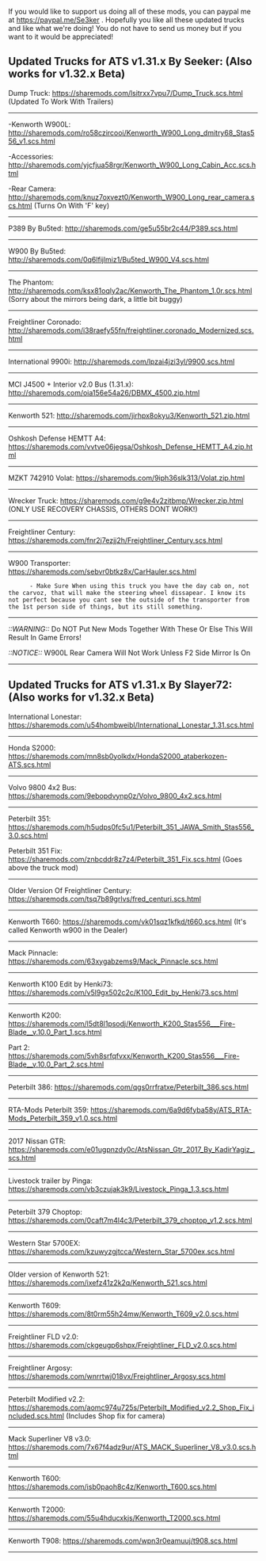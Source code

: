 If you would like to support us doing all of these mods, you can paypal me at https://paypal.me/Se3ker . Hopefully you like all these updated trucks and like what we're doing! You do not have to send us money but if you want to it would be appreciated!



Updated Trucks for ATS v1.31.x By Seeker: (Also works for v1.32.x Beta)
-------------------------------------

Dump Truck: https://sharemods.com/lsitrxx7vpu7/Dump_Truck.scs.html   (Updated To Work With Trailers)

-------------------------------------

  -Kenworth W900L: http://sharemods.com/ro58czircooi/Kenworth_W900_Long_dmitry68_Stas556_v1.scs.html

   -Accessories: http://sharemods.com/yjcfjua58rgr/Kenworth_W900_Long_Cabin_Acc.scs.html

   -Rear Camera: http://sharemods.com/knuz7oxvezt0/Kenworth_W900_Long_rear_camera.scs.html  (Turns On With 'F' key)

-------------------------------------

P389 By Bu5ted: http://sharemods.com/ge5u55br2c44/P389.scs.html

-------------------------------------

W900 By Bu5ted: http://sharemods.com/0q6lfijlmiz1/Bu5ted_W900_V4.scs.html

-------------------------------------

The Phantom: http://sharemods.com/ksx81oqly2ac/Kenworth_The_Phantom_1.0r.scs.html (Sorry about the mirrors being dark, a little bit buggy)

-------------------------------------

Freightliner Coronado: http://sharemods.com/i38raefy55fn/freightliner.coronado_Modernized.scs.html

-------------------------------------

International 9900i: http://sharemods.com/lpzai4jzi3yl/9900.scs.html

-------------------------------------

MCI J4500 + Interior v2.0 Bus (1.31.x): http://sharemods.com/oia156e54a26/DBMX_4500.zip.html

-------------------------------------

Kenworth 521: http://sharemods.com/jirhpx8okyu3/Kenworth_521.zip.html

-------------------------------------

Oshkosh Defense HEMTT A4: https://sharemods.com/vvtve06jegsa/Oshkosh_Defense_HEMTT_A4.zip.html

-------------------------------------

MZKT 742910 Volat: https://sharemods.com/9iph36slk313/Volat.zip.html

-------------------------------------

Wrecker Truck: https://sharemods.com/g9e4v2zitbmp/Wrecker.zip.html  (ONLY USE RECOVERY CHASSIS, OTHERS DONT WORK!)

-------------------------------------

Freightliner Century: https://sharemods.com/fnr2j7ezjj2h/Freightliner_Century.scs.html

-------------------------------------

W900 Transporter: https://sharemods.com/sebvr0btkz8x/CarHauler.scs.html
          
          - Make Sure When using this truck you have the day cab on, not the carvoz, that will make the steering wheel dissapear. I know its not perfect because you cant see the outside of the transporter from the 1st person side of things, but its still something.
-------------------------------------


*::WARNING::*  Do NOT Put New Mods Together With These Or Else This Will Result In Game Errors!

*::NOTICE::*   W900L Rear Camera Will Not Work Unless F2 Side Mirror Is On


---------------------------------------------------------------------------------------------------------------------------------------




Updated Trucks for ATS v1.31.x By Slayer72: (Also works for v1.32.x Beta)
-------------------------------------

International Lonestar: https://sharemods.com/u54hombweibl/International_Lonestar_1.31.scs.html

-------------------------------------

Honda S2000: https://sharemods.com/mn8sb0yolkdx/HondaS2000_ataberkozen-ATS.scs.html

-------------------------------------

Volvo 9800 4x2 Bus: https://sharemods.com/9ebopdvynp0z/Volvo_9800_4x2.scs.html

-------------------------------------

Peterbilt 351: https://sharemods.com/h5udps0fc5u1/Peterbilt_351_JAWA_Smith_Stas556_3.0.scs.html

Peterbilt 351 Fix: https://sharemods.com/znbcddr8z7z4/Peterbilt_351_Fix.scs.html (Goes above the truck mod)

-------------------------------------

Older Version Of Freightliner Century: https://sharemods.com/tsq7b89grlvs/fred_centuri.scs.html

-------------------------------------

Kenworth T660: https://sharemods.com/vk01sqz1kfkd/t660.scs.html (It's called Kenworth w900 in the Dealer)

-------------------------------------

Mack Pinnacle: https://sharemods.com/63xygabzems9/Mack_Pinnacle.scs.html

-------------------------------------

Kenworth K100 Edit by Henki73: https://sharemods.com/v5l9gx502c2c/K100_Edit_by_Henki73.scs.html

-------------------------------------
     
Kenworth K200: https://sharemods.com/l5dt8l1psodj/Kenworth_K200_Stas556___Fire-Blade__v.10.0_Part_1.scs.html

Part 2:         https://sharemods.com/5vh8srfqfvxx/Kenworth_K200_Stas556___Fire-Blade__v.10.0_Part_2.scs.html
               
-------------------------------------

Peterbilt 386: https://sharemods.com/qgs0rrfratxe/Peterbilt_386.scs.html

-------------------------------------

RTA-Mods Peterbilt 359: https://sharemods.com/6a9d6fyba58y/ATS_RTA-Mods_Peterbilt_359_v1.0.scs.html

-------------------------------------

2017 Nissan GTR: https://sharemods.com/e01ugpnzdy0c/AtsNissan_Gtr_2017_By_KadirYagiz_.scs.html

-------------------------------------


Livestock trailer by Pinga: https://sharemods.com/vb3czujak3k9/Livestock_Pinga_1.3.scs.html


-------------------------------------

Peterbilt 379 Choptop: https://sharemods.com/0caft7m4l4c3/Peterbilt_379_choptop_v1.2.scs.html

-------------------------------------

Western Star 5700EX: https://sharemods.com/kzuwyzgjtcca/Western_Star_5700ex.scs.html

-------------------------------------

Older version of Kenworth 521: https://sharemods.com/ixefz41z2k2q/Kenworth_521.scs.html

-------------------------------------

Kenworth T609: https://sharemods.com/8t0rm55h24mw/Kenworth_T609_v2.0.scs.html

-------------------------------------

Freightliner FLD v2.0: https://sharemods.com/ckgeugp6shpx/Freightliner_FLD_v2.0.scs.html

-------------------------------------

Freightliner Argosy: https://sharemods.com/wnrrtwj018vx/Freightliner_Argosy.scs.html

-------------------------------------

Peterbilt Modified v2.2: https://sharemods.com/aomc974u725s/Peterbilt_Modified_v2.2_Shop_Fix_included.scs.html (Includes Shop fix for camera)

-------------------------------------

Mack Superliner V8 v3.0: https://sharemods.com/7x67f4adz9ur/ATS_MACK_Superliner_V8_v3.0.scs.html

-------------------------------------

Kenworth T600: https://sharemods.com/isb0paoh8c4z/Kenworth_T600.scs.html

-------------------------------------

Kenworth T2000: https://sharemods.com/55u4hducxkjs/Kenworth_T2000.scs.html

-------------------------------------

Kenworth T908: https://sharemods.com/wpn3r0eamuuj/t908.scs.html

-------------------------------------

